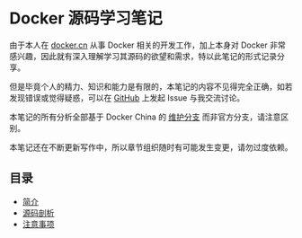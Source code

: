 # Docker 源码学习笔记

由于本人在 [docker.cn](https://docker.cn/) 从事 Docker 相关的开发工作，加上本身对 Docker 非常感兴趣，因此就有深入理解学习其源码的欲望和需求，特以此笔记的形式记录分享。

但是毕竟个人的精力、知识和能力是有限的，本笔记的内容不见得完全正确，如若发现错误或觉得疑惑，可以在 [GitHub](https://github.com/Unknwon/docker-source-study-notes/issues) 上发起 Issue 与我交流讨论。

本笔记的所有分析全部基于 Docker China 的 [维护分支](https://github.com/dockercn/docker) 而非官方分支，请注意区别。

本笔记还在不断更新写作中，所以章节组织随时有可能发生变更，请勿过度依赖。

## 目录

- [简介](01.intro.md)
- [源码剖析](02.inside.md)
- [注意事项](03.notice.md)